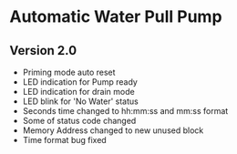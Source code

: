 # Automatic Water Pull Pump
## Version 2.0

- Priming mode auto reset
- LED indication for Pump ready
- LED indication for drain mode
- LED blink for 'No Water' status
- Seconds time changed to hh:mm:ss and mm:ss format
- Some of status code changed
- Memory Address changed to new unused block
- Time format bug fixed